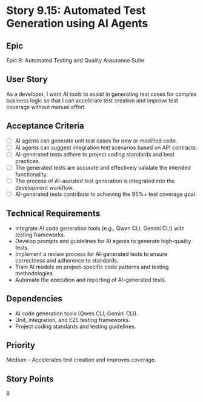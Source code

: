 # Story 9.15: Automated Test Generation using AI Agents

## Epic

Epic 9: Automated Testing and Quality Assurance Suite

## User Story

As a developer, I want AI tools to assist in generating test cases for complex business logic so that I can accelerate test creation and improve test coverage without manual effort.

## Acceptance Criteria

- [ ] AI agents can generate unit test cases for new or modified code.
- [ ] AI agents can suggest integration test scenarios based on API contracts.
- [ ] AI-generated tests adhere to project coding standards and best practices.
- [ ] The generated tests are accurate and effectively validate the intended functionality.
- [ ] The process of AI-assisted test generation is integrated into the development workflow.
- [ ] AI-generated tests contribute to achieving the 95%+ test coverage goal.

## Technical Requirements

- Integrate AI code generation tools (e.g., Qwen CLI, Gemini CLI) with testing frameworks.
- Develop prompts and guidelines for AI agents to generate high-quality tests.
- Implement a review process for AI-generated tests to ensure correctness and adherence to standards.
- Train AI models on project-specific code patterns and testing methodologies.
- Automate the execution and reporting of AI-generated tests.

## Dependencies

- AI code generation tools (Qwen CLI, Gemini CLI).
- Unit, integration, and E2E testing frameworks.
- Project coding standards and testing guidelines.

## Priority

Medium - Accelerates test creation and improves coverage.

## Story Points

8

